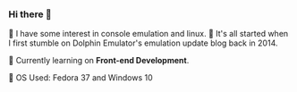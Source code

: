 ### Hi there 👋

🔭 I have some interest in console emulation and linux.
👀 It's all started when I first stumble on Dolphin Emulator's emulation update blog back in 2014.

🌱 Currently learning on **Front-end Development**.

🐧 OS Used: Fedora 37 and Windows 10

<!--
**christ31/christ31** is a ✨ _special_ ✨ repository because its `README.md` (this file) appears on your GitHub profile.

Here are some ideas to get you started:

- 🔭 I’m currently working on ...
- 🌱 I’m currently learning ...
- 👯 I’m looking to collaborate on ...
- 🤔 I’m looking for help with ...
- 💬 Ask me about ...
- 📫 How to reach me: ...
- 😄 Pronouns: ...
- ⚡ Fun fact: ...
-->
